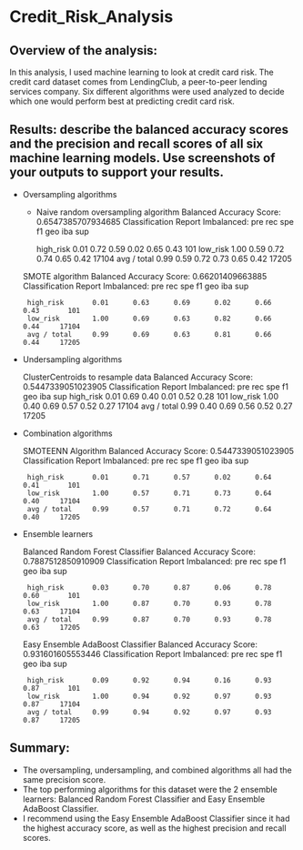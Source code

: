 # Credit_Risk_Analysis

## Overview of the analysis: 
In this analysis, I used machine learning to look at credit card risk. The credit card dataset comes from LendingClub, a peer-to-peer lending services company. Six different algorithms were used analyzed to decide which one would perform best at predicting credit card risk. 

## Results: describe the balanced accuracy scores and the precision and recall scores of all six machine learning models. Use screenshots of your outputs to support your results.

-  Oversampling algorithms

    - Naive random oversampling algorithm 
        Balanced Accuracy Score: 0.6547385707934685
        Classification Report Imbalanced:
                        pre       rec       spe        f1       geo       iba       sup

        high_risk       0.01      0.72      0.59      0.02      0.65      0.43       101
        low_risk        1.00      0.59      0.72      0.74      0.65      0.42     17104
        avg / total     0.99      0.59      0.72      0.73      0.65      0.42     17205

    SMOTE algorithm
        Balanced Accuracy Score: 0.66201409663885
        Classification Report Imbalanced:
                        pre       rec       spe        f1       geo       iba       sup

        high_risk       0.01      0.63      0.69      0.02      0.66      0.43       101
        low_risk        1.00      0.69      0.63      0.82      0.66      0.44     17104
        avg / total     0.99      0.69      0.63      0.81      0.66      0.44     17205

-  Undersampling algorithms

    ClusterCentroids to resample data
        Balanced Accuracy Score: 0.5447339051023905
        Classification Report Imbalanced:
                        pre       rec       spe        f1       geo       iba       sup
        high_risk       0.01      0.69      0.40      0.01      0.52      0.28       101
        low_risk        1.00      0.40      0.69      0.57      0.52      0.27     17104
        avg / total     0.99      0.40      0.69      0.56      0.52      0.27     17205

-  Combination algorithms

    SMOTEENN Algorithm
        Balanced Accuracy Score: 0.5447339051023905
        Classification Report Imbalanced:
                        pre       rec       spe        f1       geo       iba       sup

        high_risk       0.01      0.71      0.57      0.02      0.64      0.41       101
        low_risk        1.00      0.57      0.71      0.73      0.64      0.40     17104
        avg / total     0.99      0.57      0.71      0.72      0.64      0.40     17205

-  Ensemble learners

    Balanced Random Forest Classifier
        Balanced Accuracy Score: 0.7887512850910909
        Classification Report Imbalanced:
                        pre       rec       spe        f1       geo       iba       sup

        high_risk       0.03      0.70      0.87      0.06      0.78      0.60       101
        low_risk        1.00      0.87      0.70      0.93      0.78      0.63     17104
        avg / total     0.99      0.87      0.70      0.93      0.78      0.63     17205
    
    Easy Ensemble AdaBoost Classifier
        Balanced Accuracy Score: 0.931601605553446
        Classification Report Imbalanced:
                        pre       rec       spe        f1       geo       iba       sup

        high_risk       0.09      0.92      0.94      0.16      0.93      0.87       101
        low_risk        1.00      0.94      0.92      0.97      0.93      0.87     17104
        avg / total     0.99      0.94      0.92      0.97      0.93      0.87     17205


## Summary: 

- The oversampling, undersampling, and combined algorithms all had the same precision score. 
- The top performing algorithms for this dataset were the 2 ensemble learners: Balanced Random Forest Classifier and Easy Ensemble AdaBoost Classifier. 
- I recommend using the Easy Ensemble AdaBoost Classifier since it had the highest accuracy score, as well as the highest precision and recall scores. 